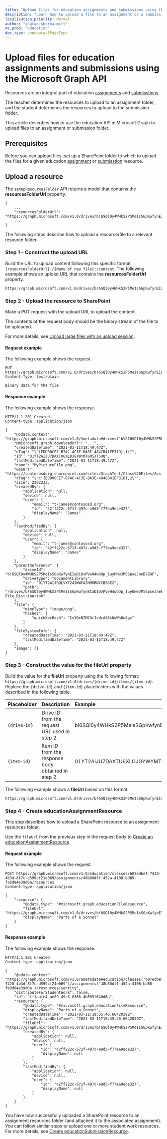 ```yaml
---
title: "Upload files for education assignments and submissions using the Microsoft Graph API"
description: "Learn how to upload a file to an assignment or a submission resource using the education APIs in Microsoft Graph."
localization_priority: Normal
author: "sharad-sharma-msft"
ms.prod: "education"
doc_type: conceptualPageType
---
```


# Upload files for education assignments and submissions using the Microsoft Graph API

Resources are an integral part of education [assignments](/graph/api/resources/educationassignment) and [submisstions](/graph/api/resources/educationsubmission). 

The teacher determines the resources to upload to an assignment folder, and the student determines the resources to upload to the submission folder.

This article describes how to use the education API in Microsoft Graph to upload files to an assignment or submission folder.

## Prerequisites

Before you can upload files, set up a SharePoint folder to which to upload the files for a given education [assignment](/graph/api/resources/educationassignment) or [submisstion](/graph/api/resources/educationsubmission) resource. 

## Upload a resource

The `setUpResourcesFolder` API returns a model that contains the **resourcesFolderUrl** property.

```http
{
    ...
    "resourcesFolderUrl": "https://graph.microsoft.com/v1.0/drives/b!6SQl0y4WHkS2P5MeIsSGpKwfynEIaD1OvPVeH4wbOp_1uyhNwJMSSpseJneB7Z4F/items/01YT2AIJRQLVYT24IWWFAJHMRRNYCB3GFA"
    ...
}
```
The following steps describe how to upload a resource/file to a relevant resource folder.

### Step 1 - Construct the upload URL
Build the URL to upload content following this specific format `{resourcesFolderUrl}:/{Name of new file}:/content`. The following example shows an upload URL that contains the **resourcesFolderUrl** property.

```http
https://graph.microsoft.com/v1.0/drives/b!6SQl0y4WHkS2P5MeIsSGpKwfynEIaD1OvPVeH4wbOp_1uyhNwJMSSpseJneB7Z4F/items/01YT2AIJRQLVYT24IWWFAJHMRRNYCB3GE2:/MyPictureFile.png:/content
```

### Step 2 - Upload the resource to SharePoint
Make a PUT request with the upload URL to upload the content.

The contents of the request body should be the binary stream of the file to be uploaded.

For more details, see [Upload large files with an upload session](/graph/api/driveitem-createuploadsession).

#### Request example
The following example shows the request.

```http
PUT https://graph.microsoft.com/v1.0/drives/b!6SQl0y4WHkS2P5MeIsSGpKwfynEIaD1OvPVeH4wbOp_1uyhNwJMSSpseJneB7Z4F/items/01YT2AIJRQLVYT24IWWFAJHMRRNYCB3GE2:/MyPictureFile.png:/content
Content-Type: text/plain

Binary data for the file
```

#### Response example
The following example shows the response.

```http
HTTP/1.1 201 Created
Content-type: application/json

{
    "@odata.context": "https://graph.microsoft.com/v1.0/$metadata#drives('b%216SQl0y4WHkS2P5MeIsSGpKwfynEIaD1OvPVeH4wbOp_1uyhNwJMSSpseJneB7Z4F')/items/$entity",
    "@microsoft.graph.downloadUrl": "...",
    "createdDateTime": "2021-03-11T18:49:47Z",
    "eTag": "\"{EDD00CE7-B74C-4C3E-BA3E-484CB41EF31D},1\"",
    "id": "01YT2AIJU7DAXTU6XLOJGYWYMTGM5JT5UQ",
    "lastModifiedDateTime": "2021-03-11T18:49:47Z",
    "name": "MyPictureFile.png",
    "webUrl": "https://contososdorg.sharepoint.com/sites/GraphTest/Class%20Files/Assignments/Test%20File%20Distribution/MyPictureFile.png",
    "cTag": "\"c:{EDD00CE7-B74C-4C3E-BA3E-484CB41EF31D},2\"",
    "size": 2302233,
    "createdBy": {
        "application": null,
        "device": null,
        "user": {
            "email": "t-james@contososd.org",
            "id": "42ff222c-571f-497c-a9d3-f77ea9ece327",
            "displayName": "James"
        }
    },
    "lastModifiedBy": {
        "application": null,
        "device": null,
        "user": {
            "email": "t-james@contososd.org",
            "id": "42ff222c-571f-497c-a9d3-f77ea9ece327",
            "displayName": "James"
        }
    },
    "parentReference": {
        "driveId": "b!6SQl0y4WHkS2P5MeIsSGpKwfynEIaD1OvPVeH4wbOp_1uyhNwJMSSpseJneB7Z4F",
        "driveType": "documentLibrary",
        "id": "01YT2AIJRQLVYT24IWWFAJHMRRNYCB3GE2",
        "path": "/drives/b!6SQl0y4WHkS2P5MeIsSGpKwfynEIaD1OvPVeH4wbOp_1uyhNwJMSSpseJneB7Z4F/root:/Assignments/Test File Distribution"
    },
    "file": {
        "mimeType": "image/png",
        "hashes": {
            "quickXorHash": "CvYQxN7MCGrIsdrA38c6wWhOu5g="
        }
    },
    "fileSystemInfo": {
        "createdDateTime": "2021-03-11T18:49:47Z",
        "lastModifiedDateTime": "2021-03-11T18:49:47Z"
    },
    "image": {}
}
```

### Step 3 - Construct the value for the fileUrl property
Build the value for the **fileUrl** property using the following format: `https://graph.microsoft.com/v1.0/drives/{drive-id}/items/{item-id}`. Replace the `{drive-id}` and `{item-id}` placeholders with the values described in the following table.

| Placeholder | Description | Example |
|:--|:--|:--|
| `{drive-id}` | Drive ID from the request URL used in step 2. | b!6SQl0y4WHkS2P5MeIsSGpKwfynEIaD1OvPVeH4wbOp_1uyhNwJMSSpseJneB7Z4F |
| `{item-id}` | Item ID from the response body obtained in step 2. | 01YT2AIJU7DAXTU6XLOJGYWYMTGM5JT5UQ |

The following example shows a **fileUrl** based on this format.

```http
https://graph.microsoft.com/v1.0/drives/b!6SQl0y4WHkS2P5MeIsSGpKwfynEIaD1OvPVeH4wbOp_1uyhNwJMSSpseJneB7Z4F/items/01YT2AIJU7DAXTU6XLOJGYWYMTGM5JT5UQ
```

### Step 4 - Create educationAssignmentResource
This step describes how to upload a SharePoint resource to an assignment resources folder.

Use the `fileUrl` from the previous step in the request body to [Create an educationAssignmentResource](/graph/api/educationassignment-post-resources).

#### Request example
The following example shows the request.

```http
POST https://graph.microsoft.com/v1.0/education/classes/b07edbef-7420-4b3d-8f7c-d599cf21e069/assignments/48b80dff-452a-4108-bd85-fa0d84e39d0a/resources
Content-type: application/json

{
    "resource": {
        "@odata.type": "#microsoft.graph.educationFileResource",
        "fileUrl": "https://graph.microsoft.com/v1.0/drives/b!6SQl0y4WHkS2P5MeIsSGpKwfynEIaD1OvPVeH4wbOp_1uyhNwJMSSpseJneB7Z4F/items/01YT2AIJU7DAXTU6XLOJGYWYMTGM5JT5UQ",
        "displayName": "Parts of a Sonnet"
    }
}
```

#### Response example
The following example shows the response.

```http
HTTP/1.1 201 Created
Content-type: application/json

{
    "@odata.context": "https://graph.microsoft.com/v1.0/$metadata#education/classes('b07edbef-7420-4b3d-8f7c-d599cf21e069')/assignments('48b80dff-452a-4108-bd85-fa0d84e39d0a')/resources/$entity",
    "distributeForStudentWork": false,
    "id": "ff1aafe4-ae89-49c3-8366-4b509f640d6a",
    "resource": {
        "@odata.type": "#microsoft.graph.educationFileResource",
        "displayName": "Parts of a Sonnet",
        "createdDateTime": "2021-03-11T18:35:40.6642039Z",
        "lastModifiedDateTime": "2021-03-11T18:35:40.6642039Z",
        "fileUrl": "https://graph.microsoft.com/v1.0/drives/b!6SQl0y4WHkS2P5MeIsSGpKwfynEIaD1OvPVeH4wbOp_1uyhNwJMSSpseJneB7Z4F/items/01YT2AIJU7DAXTU6XLOJGYWYMTGM5JT5UQ",
        "createdBy": {
            "application": null,
            "device": null,
            "user": {
                "id": "42ff222c-571f-497c-a9d3-f77ea9ece327",
                "displayName": null
            }
        },
        "lastModifiedBy": {
            "application": null,
            "device": null,
            "user": {
                "id": "42ff222c-571f-497c-a9d3-f77ea9ece327",
                "displayName": null
            }
        }
    }
}
```

You have now successfully uploaded a SharePoint resource to an assignment resources folder (and attached it to the associated assignment). You can follow similar steps to upload one or more student work resources. For more details, see [Create educationSubmissionResource](/graph/api/educationsubmission-post-resources).
